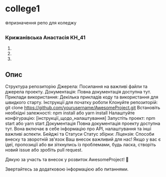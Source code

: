 # college1

:snowflake:призначення репо для коледжу

### Крижанівська Анастасія КН_41
1. 
2.
3.

## Опис

Структура репозиторію
Джерела: Посилання на важливі файли та джерела проекту.
Документація: Повна документація доступна тут.
Приклади використання: Декілька прикладів коду та використання для швидкого старту.
Інструкції для початку роботи
Клонуйте репозиторій: git clone https://github.com/yourusername/AwesomeProject.git
Встановіть необхідні залежності: npm install або yarn install
Налаштуйте конфігурацію: [інструкції_щодо_налаштування]
Запустіть проект: npm start або yarn start
Документація
Повна документація проекту доступна тут. Вона включає в себе інформацію про API, налаштування та інші важливі аспекти.
Бейджі та Статуси
Статус збірки: 
Ліцензія: 
Способи внеску та зворотній зв'язок
Ваш внесок важливий для нас! Якщо у вас є ідеї, пропозиції або ви зіткнулись із проблемами, будь ласка, створіть новий issue або зробіть pull request.

Дякую за участь та внесок у розвиток AwesomeProject! 🚀

Звертайтесь за додатковою інформацією або питаннями.
